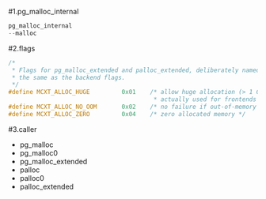 #1.pg_malloc_internal

```cpp
pg_malloc_internal
--malloc
```

#2.flags

```cpp
/*
 * Flags for pg_malloc_extended and palloc_extended, deliberately named
 * the same as the backend flags.
 */
#define MCXT_ALLOC_HUGE         0x01    /* allow huge allocation (> 1 GB) not
                                         * actually used for frontends */
#define MCXT_ALLOC_NO_OOM       0x02    /* no failure if out-of-memory */
#define MCXT_ALLOC_ZERO         0x04    /* zero allocated memory */
```

#3.caller
- pg_malloc
- pg_malloc0
- pg_malloc_extended
- palloc
- palloc0
- palloc_extended